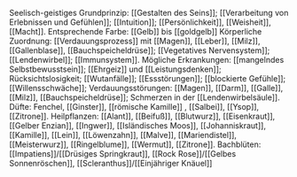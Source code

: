 Seelisch-geistiges Grundprinzip: [[Gestalten des Seins]]; [[Verarbeitung von Erlebnissen und Gefühlen]]; [[Intuition]]; [[Persönlichkeit]], [[Weisheit]], [[Macht]].
Entsprechende Farbe: [[Gelb]] bis [[goldgelb]]
Körperliche Zuordnung: [[Verdauungsprozess]] mit [[Magen]], [[Leber]], [[Milz]], [[Gallenblase]], [[Bauchspeicheldrüse]]; [[Vegetatives Nervensystem]]; [[Lendenwirbel]]; [[Immunsystem]].
Mögliche Erkrankungen: [[mangelndes Selbstbewusstsein]]; [[Ehrgeiz]] und [[Leistungsdenken]]; Rücksichtslosigkeit; [[Wutanfälle]]; [[Essstörungen]]; [[blockierte Gefühle]]; [[Willensschwäche]]; Verdauungsstörungen: [[Magen]], [[Darm]], [[Galle]], [[Milz]], [[Bauchspeicheldrüse]]; Schmerzen in der [[Lendenwirbelsäule]].
Düfte: Fenchel, [[Ginster]], [[römische Kamille]] , [[Salbei]], [[Ysop]], [[Zitrone]].
Heilpflanzen: [[Alant]], [[Beifuß]], [[Blutwurz]], [[Eisenkraut]], [[Gelber Enzian]], [[Ingwer]], [[Isländisches Moos]], [[Johanniskraut]], [[Kamille]], [[Lein]], [[Löwenzahn]], [[Malve]], [[Mariendistel]], [[Meisterwurz]], [[Ringelblume]], [[Wermut]], [[Zitrone]].
Bachblüten: [[Impatiens]]/[[Drüsiges Springkraut]], [[Rock Rose]]/[[Gelbes Sonnenröschen]], [[Scleranthus]]/[[Einjähriger Knäuel]]